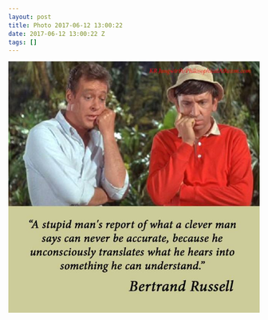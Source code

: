 ```yaml
---
layout: post
title: Photo 2017-06-12 13:00:22
date: 2017-06-12 13:00:22 Z
tags: []
---
```

![](/media/2017/06/161734031963.jpg)
